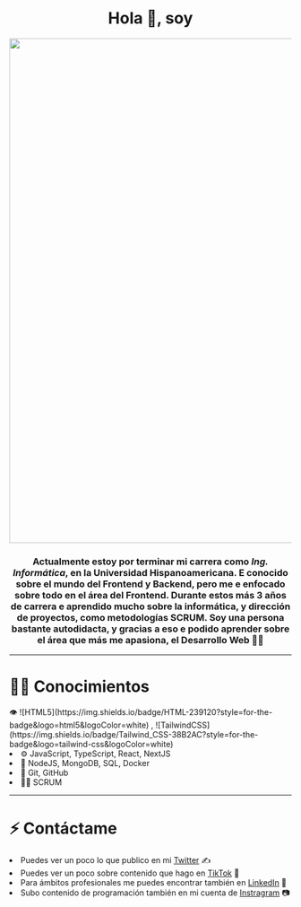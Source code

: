 
<div id='header' align='center'>
  <h1 align='center'>Hola 👋, soy</h1>
  <img src='https://res.cloudinary.com/dyuj1zglt/image/upload/v1675369455/dgdytbnah1tsm6jsa9yt.png' width='900px'/>
  <h3 align='center'>Actualmente estoy por terminar mi carrera como <em>Ing. Informática</em>, en la Universidad <b>Hispanoamericana</b>. E conocido sobre el mundo del Frontend y Backend, pero me e enfocado sobre todo en el área del Frontend. Durante estos más 3 años de carrera e aprendido mucho sobre la informática, y dirección de proyectos, como metodologías SCRUM. Soy una persona bastante autodidacta, y gracias a eso e podido aprender sobre el área que más me apasiona, el <b>Desarrollo Web</b> 👨‍💻</h3>
</div>

<hr />

  <h1>👨‍💻 Conocimientos</h1>
  👁️ ![HTML5](https://img.shields.io/badge/HTML-239120?style=for-the-badge&logo=html5&logoColor=white)
  , ![TailwindCSS](https://img.shields.io/badge/Tailwind_CSS-38B2AC?style=for-the-badge&logo=tailwind-css&logoColor=white)
  <li>⚙️ JavaScript, TypeScript, React, NextJS</li>
  <li>💽 NodeJS, MongoDB, SQL, Docker</il>
  <li>🔨 Git, GitHub</il>
  <li>🙋‍♂️ SCRUM</il>

<hr />

<div>
  <h1>⚡ Contáctame</h1>
  <li>Puedes ver un poco lo que publico en mi <a href="https://twitter.com/CodeArmando">Twitter</a> ✍</li>
  <li>Puedes ver un poco sobre contenido que hago en <a href="https://www.tiktok.com/@armandocode">TikTok</a> 🎥</li>
  <li>Para ámbitos profesionales me puedes encontrar también en <a href="https://www.linkedin.com/in/armando-murillo/">LinkedIn</a> 💼</li>
  <li>Subo contenido de programación también en mi cuenta de <a href="https://www.linkedin.com/in/armando-murillo/](https://www.instagram.com/armandocodecr/?hl=es">Instragram</a> 📷</li>
</div>
